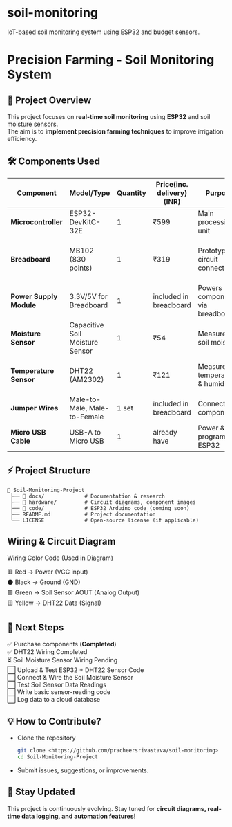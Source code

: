 # soil-monitoring
IoT-based soil monitoring system using ESP32 and budget sensors.
# Precision Farming - Soil Monitoring System  

## 📌 Project Overview  
This project focuses on **real-time soil monitoring** using **ESP32** and soil moisture sensors.  
The aim is to **implement precision farming techniques** to improve irrigation efficiency.  

## 🛠️ Components Used  
| **Component**           | **Model/Type**                 | **Quantity** | **Price(inc. delivery) (INR)** | **Purpose**                      | **Link** (if available) |
|-------------------------|--------------------------------|-------------|------------------------------------|----------------------------------|-------------------------|
| **Microcontroller**     | ESP32-DevKitC-32E             | 1           | ₹599                                | Main processing unit          | [https://punoscho.in/product/esp32-devkitc-32e/]
| **Breadboard**          | MB102 (830 points)            | 1           | ₹319                                | Prototyping circuit connections | [https://robu.in/product/mb102-830-points-solderless-prototype-breadboard-power-supply-module-140-jumper-wires-arduino-diy-starter-kit/] 
| **Power Supply Module** | 3.3V/5V for Breadboard        | 1           | included in breadboard              | Powers components via breadboard | [same as above] 
| **Moisture Sensor**     | Capacitive Soil Moisture Sensor | 1         | ₹54                                 | Measures soil moisture          | [https://robu.in/product/capacitive-soil-moisture-sensor-v2-0/] 
| **Temperature Sensor**  | DHT22 (AM2302)                | 1           | ₹121                                | Measures temperature & humidity | [https://robu.in/product/dht22-digital-temperature-humidity-sensor-temperature-humidity-module-am2302/k] 
| **Jumper Wires**        | Male-to-Male, Male-to-Female  | 1 set       | included in breadboard              | Connects components             | [same as breadboard] 
| **Micro USB Cable**     | USB-A to Micro USB            | 1           | already have                        | Power & programming ESP32       | [not bought] 


## ⚡ Project Structure  
```
📁 Soil-Monitoring-Project  
 ├── 📂 docs/             # Documentation & research  
 ├── 📂 hardware/         # Circuit diagrams, component images  
 ├── 📂 code/             # ESP32 Arduino code (coming soon)  
 ├── README.md           # Project documentation  
 └── LICENSE             # Open-source license (if applicable)  
```
## Wiring & Circuit Diagram

Wiring Color Code (Used in Diagram)

🟥 Red → Power (VCC input)  
⚫ Black → Ground (GND)  
🟩 Green → Soil Sensor AOUT (Analog Output)  
🟨 Yellow → DHT22 Data (Signal)  

## 🚀 Next Steps  
✅ Purchase components (**Completed**)  
✅ DHT22 Wiring Completed  
⏳ Soil Moisture Sensor Wiring Pending  
⬜️ Upload & Test ESP32 + DHT22 Sensor Code  
⬜️ Connect & Wire the Soil Moisture Sensor  
⬜️ Test Soil Sensor Data Readings  
⬜️ Write basic sensor-reading code  
⬜️ Log data to a cloud database  

## 💡 How to Contribute?  
- Clone the repository  
  ```bash
  git clone <https://github.com/pracheersrivastava/soil-monitoring>
  cd Soil-Monitoring-Project
  ```
- Submit issues, suggestions, or improvements.  

## 📢 Stay Updated  
This project is continuously evolving. Stay tuned for **circuit diagrams, real-time data logging, and automation features**!  
